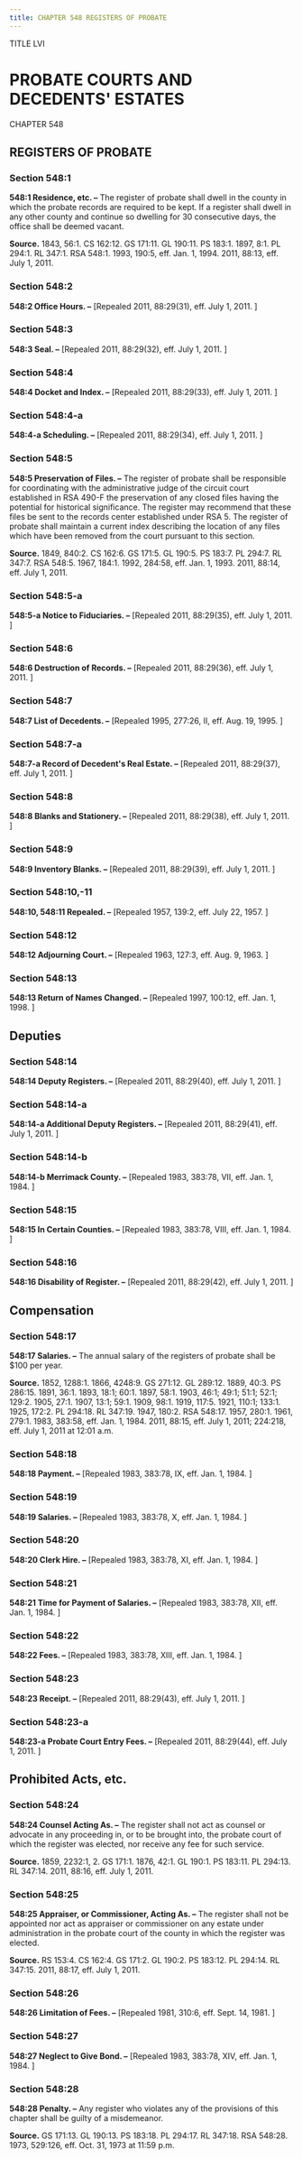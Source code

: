 ```yaml
---
title: CHAPTER 548 REGISTERS OF PROBATE
---
```


TITLE LVI
                                             
PROBATE COURTS AND DECEDENTS' ESTATES
=====================================

CHAPTER 548
                                             
REGISTERS OF PROBATE
--------------------

### Section 548:1

 **548:1 Residence, etc. –** The register of probate shall dwell in
the county in which the probate records are required to be kept. If a
register shall dwell in any other county and continue so dwelling for 30
consecutive days, the office shall be deemed vacant.

**Source.** 1843, 56:1. CS 162:12. GS 171:11. GL 190:11. PS 183:1. 1897,
8:1. PL 294:1. RL 347:1. RSA 548:1. 1993, 190:5, eff. Jan. 1, 1994.
2011, 88:13, eff. July 1, 2011.

### Section 548:2

 **548:2 Office Hours. –** 
                                             [Repealed 2011, 88:29(31), eff. July 1,
2011.
                                             ]

### Section 548:3

 **548:3 Seal. –** 
                                             [Repealed 2011, 88:29(32), eff. July 1, 2011.
                                             ]

### Section 548:4

 **548:4 Docket and Index. –** 
                                             [Repealed 2011, 88:29(33), eff. July
1, 2011.
                                             ]

### Section 548:4-a

 **548:4-a Scheduling. –** 
                                             [Repealed 2011, 88:29(34), eff. July 1,
2011.
                                             ]

### Section 548:5

 **548:5 Preservation of Files. –** The register of probate shall be
responsible for coordinating with the administrative judge of the
circuit court established in RSA 490-F the preservation of any closed
files having the potential for historical significance. The register may
recommend that these files be sent to the records center established
under RSA 5. The register of probate shall maintain a current index
describing the location of any files which have been removed from the
court pursuant to this section.

**Source.** 1849, 840:2. CS 162:6. GS 171:5. GL 190:5. PS 183:7. PL
294:7. RL 347:7. RSA 548:5. 1967, 184:1. 1992, 284:58, eff. Jan. 1,
1993. 2011, 88:14, eff. July 1, 2011.

### Section 548:5-a

 **548:5-a Notice to Fiduciaries. –** 
                                             [Repealed 2011, 88:29(35),
eff. July 1, 2011.
                                             ]

### Section 548:6

 **548:6 Destruction of Records. –** 
                                             [Repealed 2011, 88:29(36), eff.
July 1, 2011.
                                             ]

### Section 548:7

 **548:7 List of Decedents. –** 
                                             [Repealed 1995, 277:26, II, eff.
Aug. 19, 1995.
                                             ]

### Section 548:7-a

 **548:7-a Record of Decedent's Real Estate. –** 
                                             [Repealed 2011,
88:29(37), eff. July 1, 2011.
                                             ]

### Section 548:8

 **548:8 Blanks and Stationery. –** 
                                             [Repealed 2011, 88:29(38), eff.
July 1, 2011.
                                             ]

### Section 548:9

 **548:9 Inventory Blanks. –** 
                                             [Repealed 2011, 88:29(39), eff. July
1, 2011.
                                             ]

### Section 548:10,-11

 **548:10, 548:11 Repealed. –** 
                                             [Repealed 1957, 139:2, eff. July 22,
1957.
                                             ]

### Section 548:12

 **548:12 Adjourning Court. –** 
                                             [Repealed 1963, 127:3, eff. Aug. 9,
1963.
                                             ]

### Section 548:13

 **548:13 Return of Names Changed. –** 
                                             [Repealed 1997, 100:12, eff.
Jan. 1, 1998.
                                             ]

Deputies
--------

### Section 548:14

 **548:14 Deputy Registers. –** 
                                             [Repealed 2011, 88:29(40), eff. July
1, 2011.
                                             ]

### Section 548:14-a

 **548:14-a Additional Deputy Registers. –** 
                                             [Repealed 2011,
88:29(41), eff. July 1, 2011.
                                             ]

### Section 548:14-b

 **548:14-b Merrimack County. –** 
                                             [Repealed 1983, 383:78, VII, eff.
Jan. 1, 1984.
                                             ]

### Section 548:15

 **548:15 In Certain Counties. –** 
                                             [Repealed 1983, 383:78, VIII,
eff. Jan. 1, 1984.
                                             ]

### Section 548:16

 **548:16 Disability of Register. –** 
                                             [Repealed 2011, 88:29(42),
eff. July 1, 2011.
                                             ]

Compensation
------------

### Section 548:17

 **548:17 Salaries. –** The annual salary of the registers of probate
shall be 
                                             $100 per year.

**Source.** 1852, 1288:1. 1866, 4248:9. GS 271:12. GL 289:12. 1889,
40:3. PS 286:15. 1891, 36:1. 1893, 18:1; 60:1. 1897, 58:1. 1903, 46:1;
49:1; 51:1; 52:1; 129:2. 1905, 27:1. 1907, 13:1; 59:1. 1909, 98:1. 1919,
117:5. 1921, 110:1; 133:1. 1925, 172:2. PL 294:18. RL 347:19. 1947,
180:2. RSA 548:17. 1957, 280:1. 1961, 279:1. 1983, 383:58, eff. Jan. 1,
1984. 2011, 88:15, eff. July 1, 2011; 224:218, eff. July 1, 2011 at
12:01 a.m.

### Section 548:18

 **548:18 Payment. –** 
                                             [Repealed 1983, 383:78, IX, eff. Jan. 1,
1984.
                                             ]

### Section 548:19

 **548:19 Salaries. –** 
                                             [Repealed 1983, 383:78, X, eff. Jan. 1,
1984.
                                             ]

### Section 548:20

 **548:20 Clerk Hire. –** 
                                             [Repealed 1983, 383:78, XI, eff. Jan. 1,
1984.
                                             ]

### Section 548:21

 **548:21 Time for Payment of Salaries. –** 
                                             [Repealed 1983, 383:78,
XII, eff. Jan. 1, 1984.
                                             ]

### Section 548:22

 **548:22 Fees. –** 
                                             [Repealed 1983, 383:78, XIII, eff. Jan. 1,
1984.
                                             ]

### Section 548:23

 **548:23 Receipt. –** 
                                             [Repealed 2011, 88:29(43), eff. July 1,
2011.
                                             ]

### Section 548:23-a

 **548:23-a Probate Court Entry Fees. –** 
                                             [Repealed 2011, 88:29(44),
eff. July 1, 2011.
                                             ]

Prohibited Acts, etc.
---------------------

### Section 548:24

 **548:24 Counsel Acting As. –** The register shall not act as
counsel or advocate in any proceeding in, or to be brought into, the
probate court of which the register was elected, nor receive any fee for
such service.

**Source.** 1859, 2232:1, 2. GS 171:1. 1876, 42:1. GL 190:1. PS 183:11.
PL 294:13. RL 347:14. 2011, 88:16, eff. July 1, 2011.

### Section 548:25

 **548:25 Appraiser, or Commissioner, Acting As. –** The register
shall not be appointed nor act as appraiser or commissioner on any
estate under administration in the probate court of the county in which
the register was elected.

**Source.** RS 153:4. CS 162:4. GS 171:2. GL 190:2. PS 183:12. PL
294:14. RL 347:15. 2011, 88:17, eff. July 1, 2011.

### Section 548:26

 **548:26 Limitation of Fees. –** 
                                             [Repealed 1981, 310:6, eff. Sept.
14, 1981.
                                             ]

### Section 548:27

 **548:27 Neglect to Give Bond. –** 
                                             [Repealed 1983, 383:78, XIV,
eff. Jan. 1, 1984.
                                             ]

### Section 548:28

 **548:28 Penalty. –** Any register who violates any of the
provisions of this chapter shall be guilty of a misdemeanor.

**Source.** GS 171:13. GL 190:13. PS 183:18. PL 294:17. RL 347:18. RSA
548:28. 1973, 529:126, eff. Oct. 31, 1973 at 11:59 p.m.
